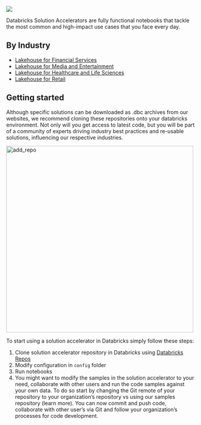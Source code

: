 <a href="https://databricks.com/try-databricks"><img src='https://user-images.githubusercontent.com/4445837/177666587-657ae25e-9539-4182-ad2b-ec99bbfb5aaf.png'></img></a>

Databricks Solution Accelerators are fully functional notebooks that tackle the most common and high-impact use cases that you face every day.

## By Industry

- [Lakehouse for Financial Services](https://databricks.com/solutions/industries/financial-services)
- [Lakehouse for Media and Entertainment](https://databricks.com/solutions/industries/media-and-entertainment)
- [Lakehouse for Healthcare and Life Sciences](https://databricks.com/solutions/industries/healthcare-and-life-sciences)
- [Lakehouse for Retail](https://databricks.com/solutions/industries/retail-industry-solutions)

## Getting started

Although specific solutions can be downloaded as .dbc archives from our websites, we recommend cloning these repositories onto your databricks environment. Not only will you get access to latest code, but you will be part of a community of experts driving industry best practices and re-usable solutions, influencing our respective industries. 

<img width="500" alt="add_repo" src="https://user-images.githubusercontent.com/4445837/177207338-65135b10-8ccc-4d17-be21-09416c861a76.png">

To start using a solution accelerator in Databricks simply follow these steps: 

1. Clone solution accelerator repository in Databricks using [Databricks Repos](https://www.databricks.com/product/repos)
2. Modify configuration in `config` folder
3. Run notebooks
4. You might want to modify the samples in the solution accelerator to your need, collaborate with other users and run the code samples against your own data. To do so start by changing the Git remote of your repository  to your organization’s repository vs using our samples repository (learn more). You can now commit and push code, collaborate with other user’s via Git and follow your organization’s processes for code development.
